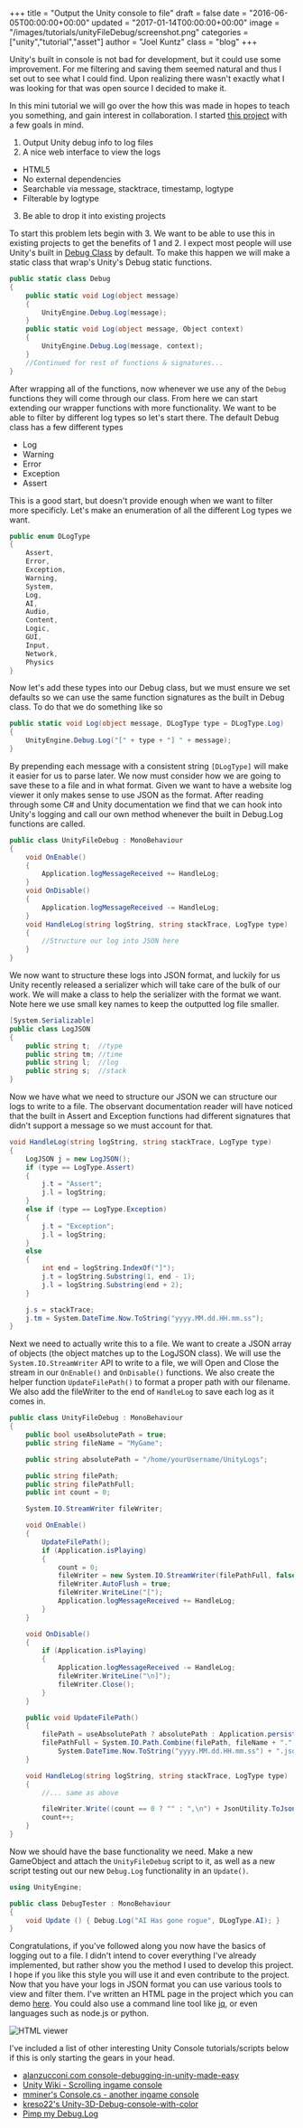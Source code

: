 +++
title = "Output the Unity console to file"
draft = false
date = "2016-06-05T00:00:00+00:00"
updated = "2017-01-14T00:00:00+00:00"
image = "/images/tutorials/unityFileDebug/screenshot.png"
categories = ["unity","tutorial","asset"]
author = "Joel Kuntz"
class = "blog"
+++

Unity's built in console is not bad for development, but it could use some improvement. For me filtering and saving them seemed natural and thus I set out to see what I could find. Upon realizing there wasn't exactly what I was looking for that was open source I decided to make it.

<!--more-->

In this mini tutorial we will go over the how this was made in hopes to teach you something, and gain interest in collaboration. I started [this project](https://github.com/Sacred-Seed-Studio/Unity-File-Debug) with a few goals in mind.

1. Output Unity debug info to log files
2. A nice web interface to view the logs
  - HTML5
  - No external dependencies
  - Searchable via message, stacktrace, timestamp, logtype
  - Filterable by logtype
3. Be able to drop it into existing projects

To start this problem lets begin with 3. We want to be able to use this in existing projects to get the benefits of 1 and 2. I expect most people will use Unity's built in [Debug Class](https://docs.unity3d.com/ScriptReference/Debug.html) by default. To make this happen we will make a static class that wrap's Unity's Debug static functions.

```c#
public static class Debug
{
    public static void Log(object message)
    {
        UnityEngine.Debug.Log(message);
    }
    public static void Log(object message, Object context)
    {
        UnityEngine.Debug.Log(message, context);
    }
    //Continued for rest of functions & signatures...
}
```

After wrapping all of the functions, now whenever we use any of the `Debug` functions they will come through our class. From here we can start extending our wrapper functions with more functionality. We want to be able to filter by different log types so let's start there. The default Debug class has a few different types

- Log
- Warning
- Error
- Exception
- Assert

This is a good start, but doesn't provide enough when we want to filter more specificly. Let's make an enumeration of all the different Log types we want.

```c#
public enum DLogType
{
    Assert,
    Error,
    Exception,
    Warning,
    System,
    Log,
    AI,
    Audio,
    Content,
    Logic,
    GUI,
    Input,
    Network,
    Physics
}
```

Now let's add these types into our Debug class, but we must ensure we set defaults so we can use the same function signatures as the built in Debug class. To do that we do something like so

```c#
public static void Log(object message, DLogType type = DLogType.Log)
{
    UnityEngine.Debug.Log("[" + type + "] " + message);
}
```

By prepending each message with a consistent string `[DLogType]` will make it easier for us to parse later. We now must consider how we are going to save these to a file and in what format. Given we want to have a website log viewer it only makes sense to use JSON as the format. After reading through some C# and Unity documentation we find that we can hook into Unity's logging and call our own method whenever the built in Debug.Log functions are called.

```c#
public class UnityFileDebug : MonoBehaviour
{
    void OnEnable()
    {
        Application.logMessageReceived += HandleLog;
    }
    void OnDisable()
    {
        Application.logMessageReceived -= HandleLog;
    }
    void HandleLog(string logString, string stackTrace, LogType type)
    {
        //Structure our log into JSON here
    }
}
```

We now want to structure these logs into JSON format, and luckily for us Unity recently released a serializer which will take care of the bulk of our work. We will make a class to help the serializer with the format we want. Note here we use small key names to keep the outputted log file smaller.

```c#
[System.Serializable]
public class LogJSON
{
    public string t;  //type
    public string tm; //time
    public string l;  //log
    public string s;  //stack
}
```

Now we have what we need to structure our JSON we can structure our logs to write to a file. The observant documentation reader will have noticed that the built in Assert and Exception functions had different signatures that didn't support a message so we must account for that.

```c#
void HandleLog(string logString, string stackTrace, LogType type)
{
    LogJSON j = new LogJSON();
    if (type == LogType.Assert)
    {
        j.t = "Assert";
        j.l = logString;
    }
    else if (type == LogType.Exception)
    {
        j.t = "Exception";
        j.l = logString;
    }
    else
    {
        int end = logString.IndexOf("]");
        j.t = logString.Substring(1, end - 1);
        j.l = logString.Substring(end + 2);
    }

    j.s = stackTrace;
    j.tm = System.DateTime.Now.ToString("yyyy.MM.dd.HH.mm.ss");
}
```

Next we need to actually write this to a file. We want to create a JSON array of objects (the object matches up to the LogJSON class). We will use the `System.IO.StreamWriter` API to write to a file, we will Open and Close the stream in our `OnEnable()` and `OnDisable()` functions. We also create the helper function `UpdateFilePath()` to format a proper path with our filename. We also add the fileWriter to the end of `HandleLog` to save each log as it comes in.

```c#
public class UnityFileDebug : MonoBehaviour
{
    public bool useAbsolutePath = true;
    public string fileName = "MyGame";

    public string absolutePath = "/home/yourUsername/UnityLogs";

    public string filePath;
    public string filePathFull;
    public int count = 0;

    System.IO.StreamWriter fileWriter;

    void OnEnable()
    {
        UpdateFilePath();
        if (Application.isPlaying)
        {
            count = 0;
            fileWriter = new System.IO.StreamWriter(filePathFull, false);
            fileWriter.AutoFlush = true;
            fileWriter.WriteLine("[");
            Application.logMessageReceived += HandleLog;
        }
    }

    void OnDisable()
    {
        if (Application.isPlaying)
        {
            Application.logMessageReceived -= HandleLog;
            fileWriter.WriteLine("\n]");
            fileWriter.Close();
        }
    }

    public void UpdateFilePath()
    {
        filePath = useAbsolutePath ? absolutePath : Application.persistentDataPath;
        filePathFull = System.IO.Path.Combine(filePath, fileName + "." +
            System.DateTime.Now.ToString("yyyy.MM.dd.HH.mm.ss") + ".json");
    }

    void HandleLog(string logString, string stackTrace, LogType type)
    {
        //... same as above

        fileWriter.Write((count == 0 ? "" : ",\n") + JsonUtility.ToJson(j));
        count++;
    }
}
```

Now we should have the base functionality we need. Make a new GameObject and attach the `UnityFileDebug` script to it, as well as a new script testing out our new `Debug.Log` functionality in an `Update()`.

```c#
using UnityEngine;

public class DebugTester : MonoBehaviour
{
    void Update () { Debug.Log("AI Has gone rogue", DLogType.AI); }
}
```

Congratulations, if you've followed along you now have the basics of logging out to a file. I didn't intend to cover everything I've already implemented, but rather show you the method I used to develop this project. I hope if you like this style you will use it and even contribute to the project. Now that you have your logs in JSON format you can use various tools to view and filter them. I've written an HTML page in the project which you can demo [here](http://www.sacredseedstudio.com/Unity-File-Debug/). You could also use a command line tool like [jq](https://stedolan.github.io/jq/), or even languages such as node.js or python.

<img alt="HTML viewer" src="/images/tutorials/unityFileDebug/screenshot.png">

I've included a list of other interesting Unity Console tutorials/scripts below if this is only starting the gears in your head.

- [alanzucconi.com console-debugging-in-unity-made-easy](http://www.alanzucconi.com/2015/08/26/console-debugging-in-unity-made-easy/)
- [Unity Wiki - Scrolling ingame console](http://wiki.unity3d.com/index.php?title=DebugConsole)
- [mminer's Console.cs - another ingame console](https://gist.github.com/mminer/975374)
- [kreso22's Unity-3D-Debug-console-with-color](https://github.com/kreso22/Unity-3D-Debug-console-with-color.)
- [Pimp my Debug.Log](http://www.tallior.com/pimp-my-debug-log/)